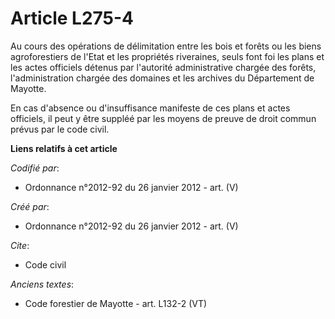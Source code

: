 # Article L275-4

Au cours des opérations de délimitation entre les bois et forêts ou les biens agroforestiers de l'Etat et les propriétés
riveraines, seuls font foi les plans et les actes officiels détenus par l'autorité administrative chargée des forêts,
l'administration chargée des domaines et les archives du Département de Mayotte.

En cas d'absence ou d'insuffisance manifeste de ces plans et actes officiels, il peut y être suppléé par les moyens de preuve
de droit commun prévus par le code civil.

**Liens relatifs à cet article**

_Codifié par_:

  - Ordonnance n°2012-92 du 26 janvier 2012 - art. (V)

_Créé par_:

  - Ordonnance n°2012-92 du 26 janvier 2012 - art. (V)

_Cite_:

  - Code civil

_Anciens textes_:

  - Code forestier de Mayotte - art. L132-2 (VT)

